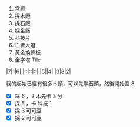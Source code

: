 1. 宮殿
2. 採木廠
3. 採石廠
4. 採金廠
5. 科技片
6. 亡者大道
7. 黃金換飾板
8. 金字塔 Tile

|7|1|6|
|::|::|::|
|5||4|
|3|8|2|

我的起始已經有很多木頭，可以先取石頭，然後開始蓋 8

- [x] 踩 6 ，2 木先卡 3 分
- [x] 採 5 ，卡 科技 1 
- [x] 採 3 可可豆
- [x] 採 2 可可豆